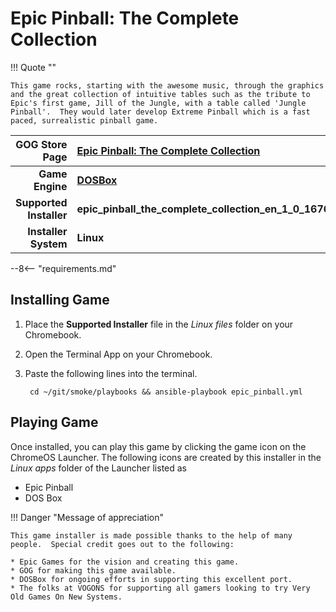 # Epic Pinball: The Complete Collection

!!! Quote ""

    This game rocks, starting with the awesome music, through the graphics and the great collection of intuitive tables such as the tribute to Epic's first game, Jill of the Jungle, with a table called 'Jungle Pinball'.  They would later develop Extreme Pinball which is a fast paced, surrealistic pinball game.

| GOG Store Page | [Epic Pinball: The Complete Collection](https://www.gog.com/game/epic_pinball_the_complete_collection) |
|--:|:--|
| **Game Engine** | **[DOSBox](https://www.dosbox.com/)** |
| **Supported Installer** | **epic_pinball_the_complete_collection_en_1_0_16760.sh** |
| **Installer System** | **Linux** |

--8<-- "requirements.md"

## Installing Game

1. Place the **Supported Installer** file in the *Linux files* folder on your Chromebook.
1. Open the Terminal App on your Chromebook.
1. Paste the following lines into the terminal.

        cd ~/git/smoke/playbooks && ansible-playbook epic_pinball.yml

## Playing Game

Once installed, you can play this game by clicking the game icon on the ChromeOS Launcher.  The following icons are created by this installer in the *Linux apps* folder of the Launcher listed as
    
* Epic Pinball
* DOS Box

!!! Danger "Message of appreciation"

    This game installer is made possible thanks to the help of many people.  Special credit goes out to the following:
    
    * Epic Games for the vision and creating this game.
    * GOG for making this game available.
    * DOSBox for ongoing efforts in supporting this excellent port.
    * The folks at VOGONS for supporting all gamers looking to try Very Old Games On New Systems.